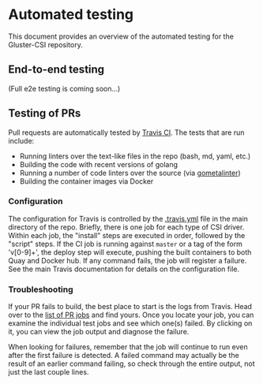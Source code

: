 # Automated testing

This document provides an overview of the automated testing for the Gluster-CSI
repository.

## End-to-end testing

(Full e2e testing is coming soon...)

## Testing of PRs

Pull requests are automatically tested by [Travis CI](https://travis-ci.com).
The tests that are run include:

- Running linters over the text-like files in the repo (bash, md, yaml, etc.)
- Building the code with recent versions of golang
- Running a number of code linters over the source (via [gometalinter](https://github.com/alecthomas/gometalinter))
- Building the container images via Docker

### Configuration

The configuration for Travis is controlled by the
[.travis.yml](https://github.com/gluster/gluster-csi-driver/blob/master/.travis.yml)
file in the main directory of the repo. Briefly, there is one job for each type
of CSI driver. Within each job, the "install" steps are executed in order,
followed by the "script" steps. If the CI job is running against `master` or a
tag of the form 'v[0-9]+', the deploy step will execute, pushing the built
containers to both Quay and Docker hub. If any command fails, the job will
register a failure. See the main Travis documentation for details on the
configuration file.

### Troubleshooting

If your PR fails to build, the best place to start is the logs from Travis.
Head over to the [list of PR
jobs](https://travis-ci.com/gluster/gluster-csi-driver/pull_requests) and find
yours. Once you locate your job, you can examine the individual test jobs and
see which one(s) failed. By clicking on it, you can view the job output and
diagnose the failure.

When looking for failures, remember that the job will continue to run even
after the first failure is detected. A failed command may actually be the
result of an earlier command failing, so check through the entire output, not
just the last couple lines.
